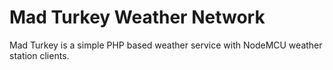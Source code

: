 # Mad Turkey Weather Network
Mad Turkey is a simple PHP based weather service with NodeMCU weather station clients.
